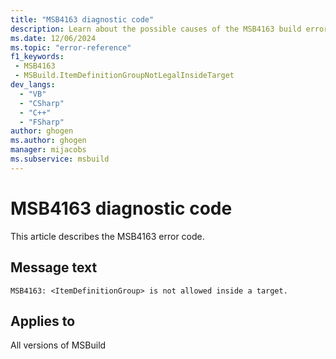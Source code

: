 ```yaml
---
title: "MSB4163 diagnostic code"
description: Learn about the possible causes of the MSB4163 build error, and get troubleshooting tips.
ms.date: 12/06/2024
ms.topic: "error-reference"
f1_keywords:
 - MSB4163
 - MSBuild.ItemDefinitionGroupNotLegalInsideTarget
dev_langs:
  - "VB"
  - "CSharp"
  - "C++"
  - "FSharp"
author: ghogen
ms.author: ghogen
manager: mijacobs
ms.subservice: msbuild
---
```


# MSB4163 diagnostic code

<!-- :::ErrorDefinitionDescription::: -->
<!-- :::editable-content name="introDescription"::: -->
This article describes the MSB4163 error code.
<!-- :::editable-content-end::: -->

## Message text

`MSB4163: <ItemDefinitionGroup> is not allowed inside a target.`

<!-- :::editable-content name="postOutputDescription"::: -->
<!--
{StrBegin="MSB4163: "}
-->
<!-- :::editable-content-end::: -->
<!-- :::ErrorDefinitionDescription-end::: -->

## Applies to

All versions of MSBuild
